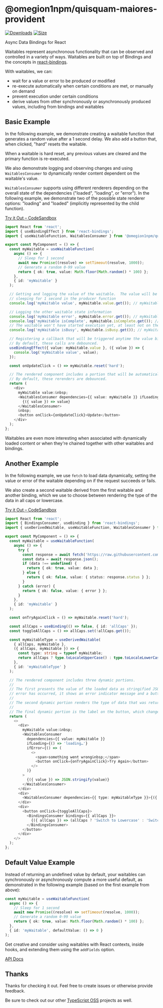 # @omegion1npm/quisquam-maiores-provident

[![Downloads][downloads-badge]][downloads]
[![Size][size-badge]][size]

Async Data Bindings for React

Waitables represent asynchronous functionality that can be observed and controlled in a variety of ways.  Waitables are built on top of Bindings and the concepts in [react-bindings](https://www.npmjs.com/package/react-bindings).

With waitables, we can:

- wait for a value or error to be produced or modified
- re-execute automatically when certain conditions are met, or manually on demand
- prevent execution under certain conditions
- derive values from other synchronously or asynchronously produced values, including from bindings and waitables

## Basic Example

In the following example, we demonstrate creating a waitable function that generates a random value after a 1 second delay.  We also add a button that, when clicked, "hard" resets the waitable.

When a waitable is hard reset, any previous values are cleared and the primary function is re-executed.

We also demonstrate logging and observing changes and using `WaitablesConsumer` to dynamically render content dependent on the waitable's value.

`WaitablesConsumer` supports using different renderers depending on the overall state of the dependencies ("loaded", "loading", or "error").  In the following example, we demonstrate two of the possible state renderer options: "loading" and "loaded" (implicitly represented by the child function).

[Try it Out – CodeSandbox](https://codesandbox.io/s/great-golick-h1z9vu)

```typescript
import React from 'react';
import { useBindingEffect } from 'react-bindings';
import { useWaitableFunction, WaitablesConsumer } from '@omegion1npm/quisquam-maiores-provident';

export const MyComponent = () => {
  const myWaitable = useWaitableFunction(
    async () => {
      // Sleep for 1 second
      await new Promise((resolve) => setTimeout(resolve, 1000));
      // Generate a random 0-99 value
      return { ok: true, value: Math.floor(Math.random() * 100) };
    },
    { id: 'myWaitable' }
  );

  // Getting and logging the value of the waitable.  The value will be undefined because it takes about 1 second to generate since we're
  // sleeping for 1 second in the producer function
  console.log('myWaitable value', myWaitable.value.get()); // myWaitable value undefined

  // Logging the other waitable state information
  console.log('myWaitable error', myWaitable.error.get()); // myWaitable error undefined
  console.log('myWaitable isComplete', myWaitable.isComplete.get()); // myWaitable isComplete false
  // The waitable won't have started execution yet, at least not on the first render of MyComponent
  console.log('myWaitable isBusy', myWaitable.isBusy.get()); // myWaitable isBusy false

  // Registering a callback that will be triggered anytime the value binding changes, while this component is mounted.
  // By default, these calls are debounced.
  useBindingEffect({ value: myWaitable.value }, ({ value }) => {
    console.log('myWaitable value', value);
  });

  const onUpdateClick = () => myWaitable.reset('hard');

  // The rendered component includes a portion that will be automatically rerendered whenever the waitable changes.
  // By default, these rerenders are debounced.
  return (
    <div>
      myWaitable value:&nbsp;
      <WaitablesConsumer dependencies={{ value: myWaitable }} ifLoading={() => 'loading…'}>
        {({ value }) => value}
      </WaitablesConsumer>
      &nbsp;
      <button onClick={onUpdateClick}>Update</button>
    </div>
  );
};
```

Waitables are even more interesting when associated with dynamically loaded content or when they're chained together with other waitables and bindings.

## Another Example

In the following example, we use `fetch` to load data dynamically, setting the value or error of the waitable depending on if the request succeeds or fails.

We also create a second waitable derived from the first waitable and another binding, which we use to choose between rendering the type of the data in all caps or lowercase.

[Try it Out – CodeSandbox](https://codesandbox.io/s/epic-microservice-vmvrdd)

```typescript
import React from 'react';
import { BindingsConsumer, useBinding } from 'react-bindings';
import { useDerivedWaitable, useWaitableFunction, WaitablesConsumer } from '@omegion1npm/quisquam-maiores-provident';

export const MyComponent = () => {
  const myWaitable = useWaitableFunction(
    async () => {
      try {
        const response = await fetch('https://raw.githubusercontent.com/bahamas10/css-color-names/master/css-color-names.json');
        const data = await response.json();
        if (data !== undefined) {
          return { ok: true, value: data };
        } else {
          return { ok: false, value: { status: response.status } };
        }
      } catch (error) {
        return { ok: false, value: { error } };
      }
    },
    { id: 'myWaitable' }
  );

  const onTryAgainClick = () => myWaitable.reset('hard');

  const allCaps = useBinding(() => false, { id: 'allCaps' });
  const toggleAllCaps = () => allCaps.set(!allCaps.get());

  const myWaitableType = useDerivedWaitable(
    { allCaps, myWaitable },
    ({ allCaps, myWaitable }) => {
      const type: string = typeof myWaitable;
      return allCaps ? type.toLocaleUpperCase() : type.toLocaleLowerCase();
    },
    { id: 'myWaitableType' }
  );

  // The rendered component includes three dynamic portions.
  //
  // The first presents the value of the loaded data as stringified JSON.  If the data isn't loaded yet, it shows a loading message.  If an
  // error has occurred, it shows an error indicator message and a button that lets users retry.
  //
  // The second dynamic portion renders the type of data that was returned, either in all caps or lowercase.
  //
  // The final dynamic portion is the label on the button, which changes to let users know the effect of clicking the button.
  return (
    <>
      <div>
        myWaitable value:&nbsp;
        <WaitablesConsumer
          dependencies={{ value: myWaitable }}
          ifLoading={() => 'loading…'}
          ifError={() => (
            <>
              <span>something went wrong&nbsp;</span>
              <button onClick={onTryAgainClick}>Try Again</button>
            </>
          )}
        >
          {({ value }) => JSON.stringify(value)}
        </WaitablesConsumer>
      </div>
      <div>
        <WaitablesConsumer dependencies={{ type: myWaitableType }}>{({ type }) => <span>&nbsp;({type})</span>}</WaitablesConsumer>
      </div>
      <div>
        <button onClick={toggleAllCaps}>
          <BindingsConsumer bindings={{ allCaps }}>
            {({ allCaps }) => (allCaps ? 'Switch to Lowercase' : 'Switch to Uppercase')}
          </BindingsConsumer>
        </button>
      </div>
    </>
  );
};
```

## Default Value Example

Instead of returning an undefined value by default, your waitables can synchronously or asynchronously compute a more useful default, as
demonstrated in the following example (based on the first example from above):

```typescript
const myWaitable = useWaitableFunction(
  async () => {
    // Sleep for 1 second
    await new Promise((resolve) => setTimeout(resolve, 1000));
    // Generate a random 0-99 value
    return { ok: true, value: Math.floor(Math.random() * 100) };
  },
  { id: 'myWaitable', defaultValue: () => 0 }
);
```

Get creative and consider using waitables with React contexts, inside hooks, and extending them using the `addFields` option.

[API Docs](https://typescript-oss.github.io/@omegion1npm/quisquam-maiores-provident/)

## Thanks

Thanks for checking it out.  Feel free to create issues or otherwise provide feedback.

Be sure to check out our other [TypeScript OSS](https://github.com/TypeScript-OSS) projects as well.

<!-- Definitions -->

[downloads-badge]: https://img.shields.io/npm/dm/@omegion1npm/quisquam-maiores-provident.svg

[downloads]: https://www.npmjs.com/package/@omegion1npm/quisquam-maiores-provident

[size-badge]: https://img.shields.io/bundlephobia/minzip/@omegion1npm/quisquam-maiores-provident.svg

[size]: https://bundlephobia.com/result?p=@omegion1npm/quisquam-maiores-provident
